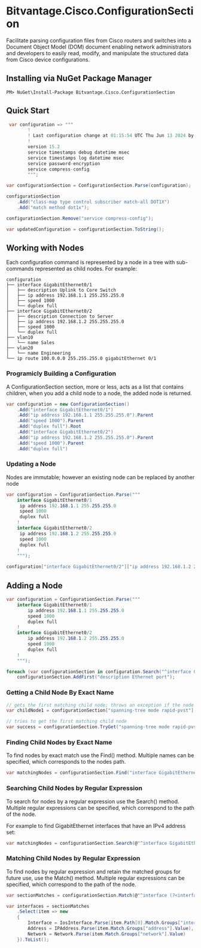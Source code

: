 ﻿# Bitvantage.Cisco.ConfigurationSection
Facilitate parsing configuration files from Cisco routers and switches into a Document Object Model (DOM) document enabling network administrators and developers to easily read, modify, and manipulate the structured data from Cisco device configurations.
## Installing via NuGet Package Manager
```
PM> NuGet\Install-Package Bitvantage.Cisco.ConfigurationSection
```

## Quick Start
```csharp
 var configuration => """
        !
        ! Last configuration change at 01:15:54 UTC Thu Jun 13 2024 by admin
        !
        version 15.2
        service timestamps debug datetime msec
        service timestamps log datetime msec
        service password-encryption
        service compress-config
        """;

var configurationSection = ConfigurationSection.Parse(configuration);

configurationSection
    .Add("class-map type control subscriber match-all DOT1X")
    .Add("match method dot1x");

configurationSection.Remove("service compress-config");

var updatedConfiguration = configurationSection.ToString();
```

## Working with Nodes
Each configuration command is represented by a node in a tree with sub-commands represented as child nodes. For example:
```
configuration
├── interface GigabitEthernet0/1
│   ├── description Uplink to Core Switch
│   ├── ip address 192.168.1.1 255.255.255.0
│   ├── speed 1000
│   └── duplex full
├── interface GigabitEthernet0/2
│   ├── description Connection to Server
│   ├── ip address 192.168.1.2 255.255.255.0
│   ├── speed 1000
│   └── duplex full
├── vlan10
│   └── name Sales
├── vlan20
│   └── name Engineering
└── ip route 100.0.0.0 255.255.255.0 gigabitEthernet 0/1
```

### Programicly Building a Configuration
A ConfigurationSection section, more or less, acts as a list that contains children, when you add a child node to a node, the added node is returned.
```csharp
var configuration = new ConfigurationSection()
    .Add("interface GigabitEthernet0/1")
    .Add("ip address 192.168.1.1 255.255.255.0").Parent
    .Add("speed 1000").Parent
    .Add("duplex full").Root
    .Add("interface GigabitEthernet0/2")
    .Add("ip address 192.168.1.2 255.255.255.0").Parent
    .Add("speed 1000").Parent
    .Add("duplex full")  
```

### Updating a Node
Nodes are immutable; however an existing node can be replaced by another node
```csharp
var configuration = ConfigurationSection.Parse("""
    interface GigabitEthernet0/1
     ip address 192.168.1.1 255.255.255.0
     speed 1000
     duplex full
    !
    interface GigabitEthernet0/2
     ip address 192.168.1.2 255.255.255.0
     speed 1000
     duplex full
    !
    """);

configuration["interface GigabitEthernet0/2"]["ip address 192.168.1.2 255.255.255.0"].Replace("ip address 192.168.100.2 255.255.255.0");
```

## Adding a Node
```csharp
var configuration = ConfigurationSection.Parse("""
    interface GigabitEthernet0/1
        ip address 192.168.1.1 255.255.255.0
        speed 1000
        duplex full
    !
    interface GigabitEthernet0/2
        ip address 192.168.1.2 255.255.255.0
        speed 1000
        duplex full
    !
    """);

foreach (var configurationSection in configuration.Search("^interface GigabitEthernet")) 
    configurationSection.AddFirst("description Ethernet port");
```

### Getting a Child Node By Exact Name
```csharp
// gets the first matching child node; throws an exception if the node does not exist
var childNode1 = configurationSection["spanning-tree mode rapid-pvst"]

// tries to get the first matching child node
var success = configurationSection.TryGet("spanning-tree mode rapid-pvst", out var childNode2);
```

### Finding Child Nodes by Exact Name
To find nodes by exact match use the Find() method. Multiple names can be specified, which corresponds to the nodes path.

```csharp
var matchingNodes = configurationSection.Find("interface GigabitEtherne1/0","ip address 10.255.0.4 255.255.255.254");
```

### Searching Child Nodes by Regular Expression
To search for nodes by a regular expression use the Search() method. Multiple regular expressions can be specified, which correspond to the path of the node.

For example to find GigabitEthernet interfaces that have an IPv4 address set:
```csharp
var matchingNodes = configurationSection.Search(@"^interface GigabitEthernet\d+/\d+","^ip address \d{1,3}\.\d{1,3}\.\d{1,3}\.\d{1,3} \d{1,3}\.\d{1,3}\.\d{1,3}\.\d{1,3}$");
```

### Matching Child Nodes by Regular Expression
To find nodes by regular expression and retain the matched groups for future use, use the Match() method. Multiple regular expressions can be specified, which correspond to the path of the node.
```csharp
var sectionMatches = configurationSection.Match(@"^interface (?<interface>GigabitEthernet\d+/\d+)$", @"^ip address (?<network>(?<address>\d+\.\d+\.\d+\.\d+) (?<mask>\d+\.\d+\.\d+\.\d+))$");

var interfaces = sectionMatches
    .Select(item => new
    {
        Interface = IosInterface.Parse(item.Path[0].Match.Groups["interface"].Value),
        Address = IPAddress.Parse(item.Match.Groups["address"].Value),
        Network = Network.Parse(item.Match.Groups["network"].Value)
    }).ToList();
```